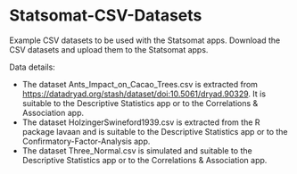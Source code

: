 # Statsomat-CSV-Datasets
Example CSV datasets to be used with the Statsomat apps. Download the CSV datasets and upload them to the Statsomat apps. 

Data details:

* The dataset Ants_Impact_on_Cacao_Trees.csv is extracted from https://datadryad.org/stash/dataset/doi:10.5061/dryad.90329. It is suitable to the Descriptive Statistics app or to the Correlations & Association app.  
* The dataset HolzingerSwineford1939.csv is extracted from the R package lavaan and is suitable to the Descriptive Statistics app or to the Confirmatory-Factor-Analysis app. 
* The dataset Three_Normal.csv is simulated and suitable to the Descriptive Statistics app or to the Correlations & Association app.  
